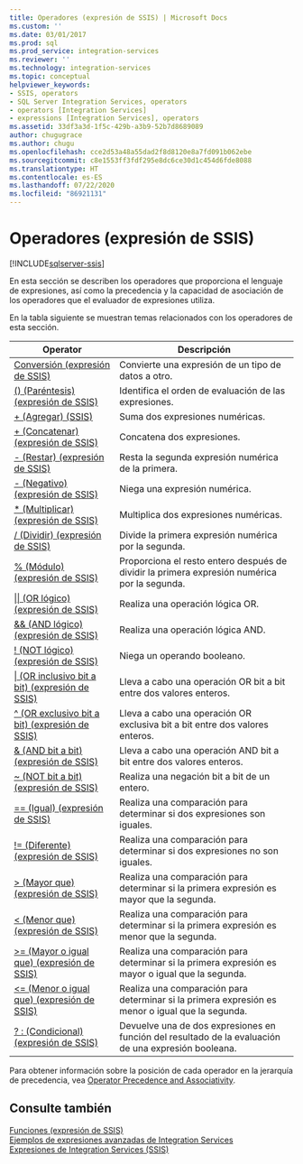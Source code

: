 ```yaml
---
title: Operadores (expresión de SSIS) | Microsoft Docs
ms.custom: ''
ms.date: 03/01/2017
ms.prod: sql
ms.prod_service: integration-services
ms.reviewer: ''
ms.technology: integration-services
ms.topic: conceptual
helpviewer_keywords:
- SSIS, operators
- SQL Server Integration Services, operators
- operators [Integration Services]
- expressions [Integration Services], operators
ms.assetid: 33df3a3d-1f5c-429b-a3b9-52b7d8689089
author: chugugrace
ms.author: chugu
ms.openlocfilehash: cce2d53a48a55dad2f8d8120e8a7fd091b062ebe
ms.sourcegitcommit: c8e1553ff3fdf295e8dc6ce30d1c454d6fde8088
ms.translationtype: HT
ms.contentlocale: es-ES
ms.lasthandoff: 07/22/2020
ms.locfileid: "86921131"
---
```

# <a name="operators-ssis-expression"></a>Operadores (expresión de SSIS)

[!INCLUDE[sqlserver-ssis](../../includes/applies-to-version/sqlserver-ssis.md)]


  En esta sección se describen los operadores que proporciona el lenguaje de expresiones, así como la precedencia y la capacidad de asociación de los operadores que el evaluador de expresiones utiliza.  
  
 En la tabla siguiente se muestran temas relacionados con los operadores de esta sección.  
  
|Operator|Descripción|  
|--------------|-----------------|  
|[Conversión &#40;expresión de SSIS&#41;](../../integration-services/expressions/cast-ssis-expression.md)|Convierte una expresión de un tipo de datos a otro.|  
|[&#40;&#41; &#40;Paréntesis&#41; &#40;expresión de SSIS&#41;](../../integration-services/expressions/parentheses-ssis-expression.md)|Identifica el orden de evaluación de las expresiones.|  
|[+ &#40;Agregar&#41; &#40;SSIS&#41;](../../integration-services/expressions/add-ssis.md)|Suma dos expresiones numéricas.|  
|[+ &#40;Concatenar&#41; &#40;expresión de SSIS&#41;](../../integration-services/expressions/concatenate-ssis-expression.md)|Concatena dos expresiones.|  
|[- &#40;Restar&#41; &#40;expresión de SSIS&#41;](../../integration-services/expressions/subtract-ssis-expression.md)|Resta la segunda expresión numérica de la primera.|  
|[- &#40;Negativo&#41; &#40;expresión de SSIS&#41;](../../integration-services/expressions/negate-ssis-expression.md)|Niega una expresión numérica.|  
|[&#42; &#40;Multiplicar&#41; &#40;expresión de SSIS&#41;](../../integration-services/expressions/multiply-ssis-expression.md)|Multiplica dos expresiones numéricas.|  
|[/ (Dividir) &#40;expresión de SSIS&#41;](../../integration-services/expressions/divide-ssis-expression.md)|Divide la primera expresión numérica por la segunda.|  
|[% &#40;Módulo&#41; &#40;expresión de SSIS&#41;](../../integration-services/expressions/modulo-ssis-expression.md)|Proporciona el resto entero después de dividir la primera expresión numérica por la segunda.|  
|[&#124;&#124; &#40;OR lógico&#41; &#40;expresión de SSIS&#41;](../../integration-services/expressions/logical-or-ssis-expression.md)|Realiza una operación lógica OR.|  
|[&& &#40;AND lógico&#41; &#40;expresión de SSIS&#41;](../../integration-services/expressions/logical-and-ssis-expression.md)|Realiza una operación lógica AND.|  
|[\! &#40;NOT lógico&#41; &#40;expresión de SSIS&#41;](../../integration-services/expressions/logical-not-ssis-expression.md)|Niega un operando booleano.|  
|[&#124; &#40;OR inclusivo bit a bit&#41; &#40;expresión de SSIS&#41;](../../integration-services/expressions/bitwise-inclusive-or-ssis-expression.md)|Lleva a cabo una operación OR bit a bit entre dos valores enteros.|  
|[^ &#40;OR exclusivo bit a bit&#41; &#40;expresión de SSIS&#41;](../../integration-services/expressions/bitwise-exclusive-or-ssis-expression.md)|Lleva a cabo una operación OR exclusiva bit a bit entre dos valores enteros.|  
|[& &#40;AND bit a bit&#41; &#40;expresión de SSIS&#41;](../../integration-services/expressions/bitwise-and-ssis-expression.md)|Lleva a cabo una operación AND bit a bit entre dos valores enteros.|  
|[~ &#40;NOT bit a bit&#41; &#40;expresión de SSIS&#41;](../../integration-services/expressions/bitwise-not-ssis-expression.md)|Realiza una negación bit a bit de un entero.|  
|[== &#40;Igual&#41; &#40;expresión de SSIS&#41;](../../integration-services/expressions/equal-ssis-expression.md)|Realiza una comparación para determinar si dos expresiones son iguales.|  
|[\!= &#40;Diferente&#41; &#40;expresión de SSIS&#41;](../../integration-services/expressions/unequal-ssis-expression.md)|Realiza una comparación para determinar si dos expresiones no son iguales.|  
|[&#62; &#40;Mayor que&#41; &#40;expresión de SSIS&#41;](../../integration-services/expressions/greater-than-ssis-expression.md)|Realiza una comparación para determinar si la primera expresión es mayor que la segunda.|  
|[&#60; &#40;Menor que&#41; &#40;expresión de SSIS&#41;](../../integration-services/expressions/less-than-ssis-expression.md)|Realiza una comparación para determinar si la primera expresión es menor que la segunda.|  
|[&#62;= &#40;Mayor o igual que&#41; &#40;expresión de SSIS&#41;](../../integration-services/expressions/greater-than-or-equal-to-ssis-expression.md)|Realiza una comparación para determinar si la primera expresión es mayor o igual que la segunda.|  
|[&#60;= &#40;Menor o igual que&#41; &#40;expresión de SSIS&#41;](../../integration-services/expressions/less-than-or-equal-to-ssis-expression.md)|Realiza una comparación para determinar si la primera expresión es menor o igual que la segunda.|  
|[? : &#40;Condicional&#41; &#40;expresión de SSIS&#41;](../../integration-services/expressions/conditional-ssis-expression.md)|Devuelve una de dos expresiones en función del resultado de la evaluación de una expresión booleana.|  
  
 Para obtener información sobre la posición de cada operador en la jerarquía de precedencia, vea [Operator Precedence and Associativity](../../integration-services/expressions/operator-precedence-and-associativity.md).  
  
## <a name="see-also"></a>Consulte también  
 [Funciones &#40;expresión de SSIS&#41;](../../integration-services/expressions/functions-ssis-expression.md)   
 [Ejemplos de expresiones avanzadas de Integration Services](../../integration-services/expressions/examples-of-advanced-integration-services-expressions.md)   
 [Expresiones de Integration Services &#40;SSIS&#41;](../../integration-services/expressions/integration-services-ssis-expressions.md)  
  
  
